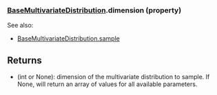 ### [BaseMultivariateDistribution](BaseMultivariateDistribution.md).dimension (property)




See also:

* [BaseMultivariateDistribution.sample](BaseMultivariateDistribution.sample.md)

Returns
---------
* (int or None): dimension of the multivariate distribution to sample.
    If None, will return an array of values for all available parameters.

